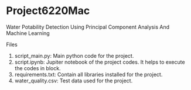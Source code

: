 # Project6220Mac
Water Potability Detection Using Principal Component Analysis And Machine Learning

Files
1. script_main.py: Main python code for the project.
2. script.ipynb: Jupiter notebook of the project codes. It helps to execute the codes in block.
3. requirements.txt: Contain all libraries installed for the project.
4. water_quality.csv: Test data used for the project.